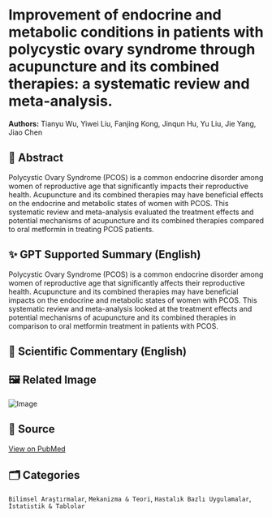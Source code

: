 # Improvement of endocrine and metabolic conditions in patients with polycystic ovary syndrome through acupuncture and its combined therapies: a systematic review and meta-analysis.

**Authors:** Tianyu Wu, Yiwei Liu, Fanjing Kong, Jinqun Hu, Yu Liu, Jie Yang, Jiao Chen

## 🧬 Abstract
Polycystic Ovary Syndrome (PCOS) is a common endocrine disorder among women of reproductive age that significantly impacts their reproductive health. Acupuncture and its combined therapies may have beneficial effects on the endocrine and metabolic states of women with PCOS. This systematic review and meta-analysis evaluated the treatment effects and potential mechanisms of acupuncture and its combined therapies compared to oral metformin in treating PCOS patients.

## ✨ GPT Supported Summary (English)
Polycystic Ovary Syndrome (PCOS) is a common endocrine disorder among women of reproductive age that significantly affects their reproductive health. Acupuncture and its combined therapies may have beneficial impacts on the endocrine and metabolic states of women with PCOS. This systematic review and meta-analysis looked at the treatment effects and potential mechanisms of acupuncture and its combined therapies in comparison to oral metformin treatment in patients with PCOS.

## 🧠 Scientific Commentary (English)


## 🖼️ Related Image
![Image](https://oaidalleapiprodscus.blob.core.windows.net/private/org-bb2jTKorMyGA6Ae9CBZIHTY6/user-WkL0nDv4yLhNmEZntVH46o5I/img-xbnMAnVZi6iThjLSdPYW7IMe.png?st=2025-03-28T18%3A37%3A08Z&se=2025-03-28T20%3A37%3A08Z&sp=r&sv=2024-08-04&sr=b&rscd=inline&rsct=image/png&skoid=d505667d-d6c1-4a0a-bac7-5c84a87759f8&sktid=a48cca56-e6da-484e-a814-9c849652bcb3&skt=2025-03-28T00%3A42%3A35Z&ske=2025-03-29T00%3A42%3A35Z&sks=b&skv=2024-08-04&sig=1e%2BnLwBpD20IghUNGbCg5I6yhTRFLrHEQ67RH4miDhQ%3D)

## 🔗 Source
[View on PubMed](https://pubmed.ncbi.nlm.nih.gov/40091529/)

## 🗂️ Categories
`Bilimsel Araştırmalar`, `Mekanizma & Teori`, `Hastalık Bazlı Uygulamalar`, `İstatistik & Tablolar`

